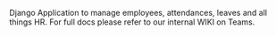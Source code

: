 Django Application to manage employees, attendances, leaves and all things HR. For full docs please refer to our internal WIKI on Teams.
